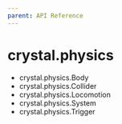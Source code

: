 ```yaml
---
parent: API Reference
---
```


# crystal.physics

- crystal.physics.Body
- crystal.physics.Collider
- crystal.physics.Locomotion
- crystal.physics.System
- crystal.physics.Trigger
